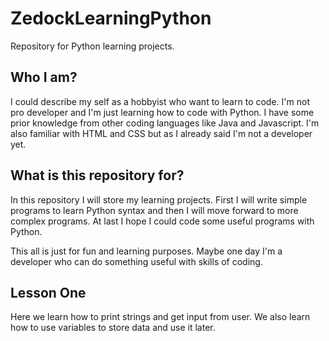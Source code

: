 # ZedockLearningPython
Repository for Python learning projects.

## Who I am?
I could describe my self as a hobbyist who want to learn to code.
I'm not pro developer and I'm just learning how to code with Python.
I have some prior knowledge from other coding languages like Java and Javascript.
I'm also familiar with HTML and CSS but as I already said I'm not a developer yet.

## What is this repository for?
In this repository I will store my learning projects. 
First I will write simple programs to learn Python syntax and then I will move forward to more complex programs.
At last I hope I could code some useful programs with Python. 

This all is just for fun and learning purposes. Maybe one day I'm a developer who can do something useful with skills of coding.

## Lesson One
Here we learn how to print strings and get input from user.
We also learn how to use variables to store data and use it later.

